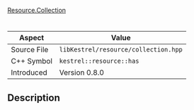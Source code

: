 [Resource.Collection](index.md)
# 
| Aspect | Value |
| --- | --- |
| Source File | `libKestrel/resource/collection.hpp` |
| C++ Symbol | `kestrel::resource::has` |
| Introduced | Version 0.8.0 |
## Description
